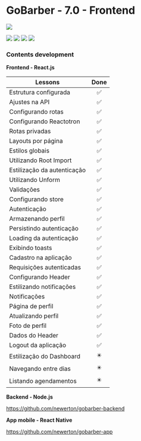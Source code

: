 # GoBarber - 7.0 - Frontend

![](https://hotmart.s3.amazonaws.com/product_contents/5bfd4a97-5e39-4c99-a871-8d3e969769cc/Course_Image01_580x320.jpg)

![](https://img.shields.io/github/stars/newerton/gobarber-frontend.svg) ![](https://img.shields.io/github/forks/newerton/gobarber-frontend.svg) ![](https://img.shields.io/github/issues/newerton/gobarber-frontend.svg) ![](https://img.shields.io/github/license/newerton/gobarber-frontend.svg)

### Contents development

**Frontend - React.js**

| Lessons                     |            Done            |
| --------------------------- | :------------------------: |
| Estrutura configurada       |     :white_check_mark:     |
| Ajustes na API              |     :white_check_mark:     |
| Configurando rotas          |     :white_check_mark:     |
| Configurando Reactotron     |     :white_check_mark:     |
| Rotas privadas              |     :white_check_mark:     |
| Layouts por página          |     :white_check_mark:     |
| Estilos globais             |     :white_check_mark:     |
| Utilizando Root Import      |     :white_check_mark:     |
| Estilização da autenticação |     :white_check_mark:     |
| Utilizando Unform           |     :white_check_mark:     |
| Validações                  |     :white_check_mark:     |
| Configurando store          |     :white_check_mark:     |
| Autenticação                |     :white_check_mark:     |
| Armazenando perfil          |     :white_check_mark:     |
| Persistindo autenticação    |     :white_check_mark:     |
| Loading da autenticação     |     :white_check_mark:     |
| Exibindo toasts             |     :white_check_mark:     |
| Cadastro na aplicação       |     :white_check_mark:     |
| Requisições autenticadas    |     :white_check_mark:     |
| Configurando Header         |     :white_check_mark:     |
| Estilizando notificações    |     :white_check_mark:     |
| Notificações                |     :white_check_mark:     |
| Página de perfil            |     :white_check_mark:     |
| Atualizando perfil          |     :white_check_mark:     |
| Foto de perfil              |     :white_check_mark:     |
| Dados do Header             |     :white_check_mark:     |
| Logout da aplicação         |     :white_check_mark:     |
| Estilização do Dashboard    | :eight_pointed_black_star: |
| Navegando entre dias        | :eight_pointed_black_star: |
| Listando agendamentos       | :eight_pointed_black_star: |

**Backend - Node.js**

https://github.com/newerton/gobarber-backend

**App mobile - React Native**

https://github.com/newerton/gobarber-app
